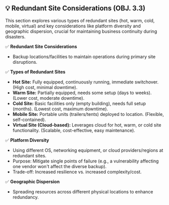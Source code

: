 ## 💡 Redundant Site Considerations (OBJ. 3.3)
This section explores various types of redundant sites (hot, warm, cold, mobile, virtual) and key considerations like platform diversity and geographic dispersion, crucial for maintaining business continuity during disasters.

✅ **Redundant Site Considerations**
- Backup locations/facilities to maintain operations during primary site disruptions.

✅ **Types of Redundant Sites**
- **Hot Site:** Fully equipped, continuously running, immediate switchover. (High cost, minimal downtime).
- **Warm Site:** Partially equipped, needs some setup (days to weeks). (Lower cost, moderate downtime).
- **Cold Site:** Basic facilities only (empty building), needs full setup (months). (Lowest cost, maximum downtime).
- **Mobile Site:** Portable units (trailers/tents) deployed to location. (Flexible, self-contained).
- **Virtual Site (Cloud-based):** Leverages cloud for hot, warm, or cold site functionality. (Scalable, cost-effective, easy maintenance).

✅ **Platform Diversity**
- Using different OS, networking equipment, or cloud providers/regions at redundant sites.
- Purpose: Mitigate single points of failure (e.g., a vulnerability affecting one vendor won't affect the diverse backup).
- Trade-off: Increased resilience vs. increased complexity/cost.

✅ **Geographic Dispersion**
- Spreading resources across different physical locations to enhance redundancy.